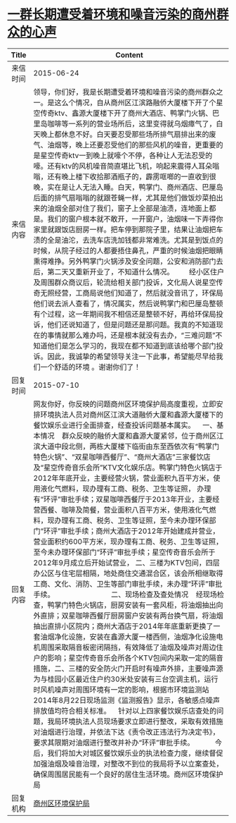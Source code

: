 # <a href="http://www.shangluo.gov.cn/zmhd/ldxxxx.jsp?urltype=leadermail.LeaderMailContentUrl&wbtreeid=1112&leadermailid=3212">一群长期遭受着环境和噪音污染的商州群众的心声</a>
| Title |                                                                                                                                                                                                                                                                                                                                                                                                                                                                                                                               Content                                                                                                                                                                                                                                                                                                                                                                                                                                                                                                                                |
|:-----:|----------------------------------------------------------------------------------------------------------------------------------------------------------------------------------------------------------------------------------------------------------------------------------------------------------------------------------------------------------------------------------------------------------------------------------------------------------------------------------------------------------------------------------------------------------------------------------------------------------------------------------------------------------------------------------------------------------------------------------------------------------------------------------------------------------------------------------------------------------------------------------------------------------------------------------------------------------------------------------------------------------------------------------------------------------------------|
| 来信时间  | 2015-06-24                                                                                                                                                                                                                                                                                                                                                                                                                                                                                                                                                                                                                                                                                                                                                                                                                                                                                                                                                                                                                                                           |
| 来信内容  | 领导，你们好，我是长期遭受着环境和噪音污染的商州群众之一。是这么个情况，自从商州区江滨路融侨大厦楼下开了个星空传奇ktv、鑫源大厦楼下开了商州大酒店、鸭掌门火锅、巴里岛咖啡等一系列的营业场所后，这里变得就乌烟瘴气了，白天晚上都休息不好。白天要忍受那些场所排气扇排出来的废气、油烟等，晚上还要忍受他们的那些风机的噪音，更重要的是星空传奇ktv一到晚上就嚎个不停，各种让人无法忍受的嚎。还有ktv的风机噪音简直堪比飞机，响起来震得人耳朵嗡嗡，还有晚上楼下收拾那酒瓶子的，霹雳哐啷的一直收到很晚，实在是让人无法入睡。白天，鸭掌门、商州酒店、巴厘岛后面的排气扇嗡嗡的就跟苍蝇一样，尤其是他们做饭炒菜拍出来的油烟全部对住了我们，窗子上全部是油渍，连地面上都是。我们的窗户根本就不敢开，一开窗户，油烟味一下弄得你家里就跟饭店厨房一样。把车停到那院子里，结果让油烟把车渍的全是油沱，去洗车店洗加钱都非常难洗。尤其是到饭点的时候，从院子经过的人都要捂住鼻孔，严重的时候油烟把眼睛熏得难挣。另外鸭掌门火锅涉及安全问题，公安和消防部门去后，第二天又重新开业了，不知道什么情况。        经小区住户及周围群众商议后，轮流给相关部门投诉，文化局人说星空传奇无照经营，工商局说他们知道了，然后就没音讯了，环保局他们说去派人查看了，情况属实，然后说鸭掌门和巴厘岛整顿有个过程，这一年期间我不相信还是整顿不好，再给环保局投诉，他们还说知道了，但是问题还是那问题。我真的不知道现在的事情就那么难办吗，还是根本就没有去办，“三难问题”不知道他们是怎么学习的，我现在都不知道到底该给哪个部门投诉。因此，我诚挚的希望领导关注一下此事，希望能尽早给我们一个舒适的环境 。谢谢你们了！                                                                                                                                                                                                                                                                                                                 |
| 回复时间  | 2015-07-10                                                                                                                                                                                                                                                                                                                                                                                                                                                                                                                                                                                                                                                                                                                                                                                                                                                                                                                                                                                                                                                           |
| 回复内容  | 网友你好，你反映的问题商州区环境保护局高度重视，立即安排环境执法人员对商州区江滨大道融侨大厦和鑫源大厦楼下的餐饮娱乐业进行全面排查，经查投诉问题基本属实。    一、基本情况    群众反映的融侨大厦和鑫源大厦紧邻，位于商州区江滨大道中段北侧，两栋大厦楼下临街由东至西依次有“鸭掌门特色火锅”、“双星咖啡西餐厅”、“商州大酒店”三家餐饮店及“星空传奇音乐会所”KTV文化娱乐店。鸭掌门特色火锅店于2012年年底开业，主要经营火锅，营业面积九百平方米，使用液化气燃料，现办理有工商、税务、卫生等证照， 办理有“环评”审批手续；双星咖啡西餐厅于2013年开业，主要经营西餐、咖啡及简餐，营业面积八百平方米，使用液化气燃料，现办理有工商、税务、卫生等证照，至今未办理环保部门“环评”审批手续；商州大酒店于2012年开始建成并营业，营业面积约600平方米，现办理有工商、税务、卫生等证照，至今未办理环保部门“环评”审批手续；星空传奇音乐会所于2012年9月成立后开始试营业， 二、三楼为KTV包间，四层办公区与住宅层相隔，地处商住交通混合区，该会所相继取得工商、文化、消防、卫生等部门审批手续，未办理“环评”审批手续。                              二、现场检查及查处情况    经现场检查，鸭掌门特色火锅店，厨房安装有一套风柜，将油烟抽出向外直排；双星咖啡西餐厅厨房窗户安装有两台换气扇，将油烟抽出直排小区院内；商州大酒店于2014年年底重新更换了一套油烟净化设施，安装在鑫源大厦一楼西侧，油烟净化设施电机周围采取隔音板密闭隔挡，有效降低了油烟及噪声对周边住户的影响；星空传奇音乐会所各个KTV包间内采取一定的隔音措施，二、三楼的安全防火门开启时有噪声外排，主要噪声源为与桂园小区最近住户约30米处安装有三台空调主机，运行时风机噪声对周围环境有一定的影响，根据市环境监测站2014年8月22日现场监测《监测报告》显示，各敏感点噪声排放值均符合相关标准。    针对以上四家餐饮娱乐店查处的问题，我局环境执法人员现场要求立即进行整改，采取有效措施对油烟进行治理，并依法下达《责令改正违法行为决定书》，要求其限期对油烟进行整改并补办“环评”审批手续。           今后，我们将加大对城区餐饮娱乐业的执法检查力度，继续督促加强油烟及噪音治理，对整改不到位的我局将予以立案查处，确保周围居民能有一个良好的居住生活环境。商州区环境保护局 |
| 回复机构  | <a href="../../categories/agencies/商州区环境保护局.md">商州区环境保护局</a>                                                                                                                                                                                                                                                                                                                                                                                                                                                                                                                                                                                                                                                                                                                                                                                                                                                                                                                                                                                                         |